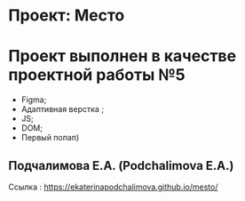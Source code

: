 # Проект: Место

# Проект выполнен в качестве проектной работы №5
- Figma;
- Адаптивная верстка ;
- JS;
- DOM;
- Первый попап) 

## Подчалимова Е.А. (Podchalimova E.A.)

Ссылка : https://ekaterinapodchalimova.github.io/mesto/